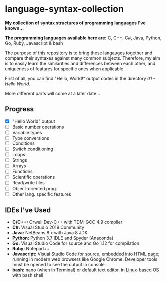 # language-syntax-collection

**My collection of syntax structures of programming languages I've known...**

**The programming languages available here are:** C, C++, C#, Java, Python, Go, Ruby, Javascript & bash

The purpose of this repository is to bring these langauges together and compare their syntaxes against many common subjects. Therefore, my aim is to easily learn the similarities and differences between each other, and uniqueness of features for specific ones when applicable.

First of all, you can find "Hello, World!" output codes in the directory _01 - Hello World_.

More different parts will come at a later date...

## Progress

- [X] "Hello World" output
- [ ] Basic number operations
- [ ] Variable types
- [ ] Type conversions
- [ ] Conditions
- [ ] Switch conditioning
- [ ] Loops
- [ ] Strings
- [ ] Arrays
- [ ] Functions
- [ ] Scientific operations
- [ ] Read/write files
- [ ] Object-oriented prog.
- [ ] Other lang. specific features

## IDEs I've Used

- **C/C++:** Orwell Dev-C++ with TDM-GCC 4.9 compiler
- **C#:** Visual Studio 2019 Community
- **Java:** NetBeans 8.x with Java 8 JDK
- **Python:** Python 3.7 IDLE and Spyder (Anaconda)
- **Go:** Visual Studio Code for source and Go 1.12 for compilation
- **Ruby:** Notepad++
- **Javascript:** Visual Studio Code for source, embedded into HTML page; running in modern web browsers like Google Chrome. Developer tools must be opened to see the output in console.
- **bash:** nano (when in Terminal) or default text editor, in Linux-based OS with bash shell
